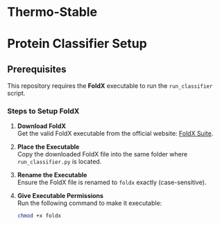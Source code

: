 # Thermo-Stable

# Protein Classifier Setup

## Prerequisites

This repository requires the **FoldX** executable to run the `run_classifier` script.

### Steps to Setup FoldX

1. **Download FoldX**  
   Get the valid FoldX executable from the official website: [FoldX Suite](https://foldxsuite.crg.eu/).

2. **Place the Executable**  
   Copy the downloaded FoldX file into the same folder where `run_classifier.py` is located.

3. **Rename the Executable**  
   Ensure the FoldX file is renamed to `foldx` exactly (case-sensitive).

4. **Give Executable Permissions**  
   Run the following command to make it executable:
   ```bash
   chmod +x foldx
